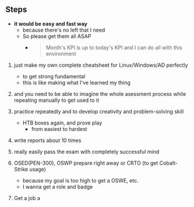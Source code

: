 ## Steps
- **it would be easy and fast way**
    - because there's no left that I need
    - So please get them all ASAP
        - > Month's KPI is up to today's KPI and I can do all with this environment


1. just make my own complete cheatsheet for Linux/Windows/AD perfectly  
    - to get strong fundamental
    - this is like making what I've learned my thing  

2. and you need to be able to imagine the whole asessment process while repeating manually to get used to it
3. practice repeatedly and to develop creativity and problem-solving skill 
    - HTB boxes again, and prove play
        - from easiest to hardest 
4. write reports about 10 times 
5. really easily pass the exam with completely successful mind
6. OSED(PEN-300), OSWP prepare right away or CRTO (to get Cobalt-Strike usage) 
    - because my goal is too high to get a OSWE, etc.
    - I wanna get a role and badge
7. Get a job
a

